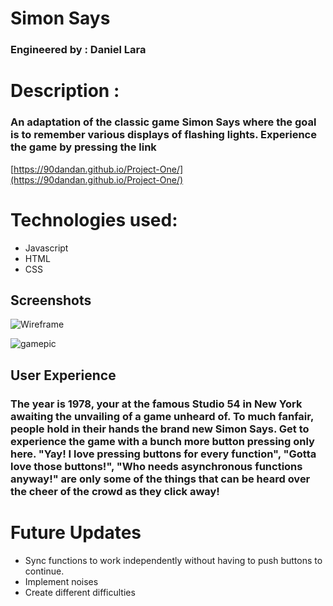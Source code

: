 # Simon Says

### Engineered by : Daniel Lara

# Description :

### An adaptation of the classic game Simon Says where the goal is to remember various displays of flashing lights. Experience the game by pressing the link

[https://90dandan.github.io/Project-One/](https://90dandan.github.io/Project-One/)

# Technologies used:

- Javascript
- HTML
- CSS

## Screenshots

![Wireframe](https://i.imgur.com/B6bFfb0.png)

![gamepic](https://imgur.com/njdM65g.png)

## User Experience

### The year is 1978, your at the famous Studio 54 in New York awaiting the unvailing of a game unheard of. To much fanfair, people hold in their hands the brand new Simon Says. Get to experience the game with a bunch more button pressing only here. "Yay! I love pressing buttons for every function", "Gotta love those buttons!", "Who needs asynchronous functions anyway!" are only some of the things that can be heard over the cheer of the crowd as they click away!   

# Future Updates

- Sync functions to work independently without having to push buttons to continue.
- Implement noises
- Create different difficulties
